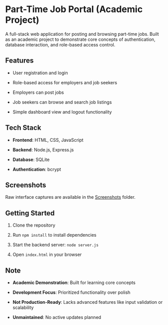 # Part-Time Job Portal (Academic Project)

A full-stack web application for posting and browsing part-time jobs. Built as an academic project to demonstrate core concepts of authentication, database interaction, and role-based access control.

## Features

- User registration and login

- Role-based access for employers and job seekers

- Employers can post jobs

- Job seekers can browse and search job listings

- Simple dashboard view and logout functionality

## Tech Stack

- **Frontend**: HTML, CSS, JavaScript

- **Backend**: Node.js, Express.js

- **Database**: SQLite

- **Authentication**: bcrypt

## Screenshots

Raw interface captures are available in the [Screenshots](/Screenshots) folder.

## Getting Started

1. Clone the repository

2. Run `npm install` to install dependencies

3. Start the backend server: `node server.js`

4. Open `index.html` in your browser

## Note  

- **Academic Demonstration**: Built for learning core concepts  

- **Development Focus**: Prioritized functionality over polish  

- **Not Production-Ready**: Lacks advanced features like input validation or scalability  

- **Unmaintained**: No active updates planned
